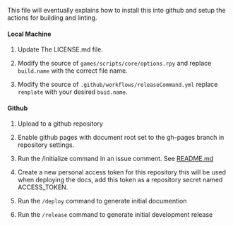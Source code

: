 This file will eventually explains how to install this into github
and setup the actions for building and linting.

#### Local Machine

1. Update The LICENSE.md file.

1. Modify the source of `games/scripts/core/options.rpy` and replace
   `build.name` with the correct file name.
1. Modify the source of `.github/workflows/releaseCommand.yml` replace
   `renplate` with your desired `buid.name`.


#### Github

1. Upload to a github repository

1. Enable github pages with document root set to the gh-pages branch in
   repository settings.
1. Run the /initialize command in an issue comment. See [README.md](./README.md)
1. Create a new personal access token for this repository this will be used when
   deploying the docs, add this token as a repository secret named ACCESS_TOKEN.
1. Run the `/deploy` command to generate initial documention
1. Run the `/release` command to generate initial development release
